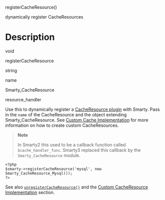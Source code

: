 registerCacheResource()

dynamically register CacheResources

Description
===========

void

registerCacheResource

string

name

Smarty\_CacheResource

resource\_handler

Use this to dynamically register a [CacheResource
plugin](#caching.custom) with Smarty. Pass in the `name` of the
CacheResource and the object extending Smarty\_CacheResource. See
[Custom Cache Implementation](#caching.custom) for more information on
how to create custom CacheResources.

> **Note**
>
> In Smarty2 this used to be a callback function called
> `$cache_handler_func`. Smarty3 replaced this callback by the
> `Smarty_CacheResource` module.

    <?php
    $smarty->registerCacheResource('mysql', new Smarty_CacheResource_Mysql());
    ?>

See also [`unregisterCacheResource()`](#api.unregister.cacheresource)
and the [Custom CacheResource Implementation](#caching.custom) section.
